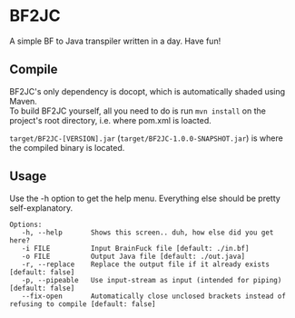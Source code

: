 # BF2JC
A simple BF to Java transpiler written in a day. Have fun!

## Compile
BF2JC's only dependency is docopt, which is automatically shaded using Maven.  
To build BF2JC yourself, all you need to do is run `mvn install` on the project's root directory, i.e. where pom.xml is loacted.  
  
`target/BF2JC-[VERSION].jar` (`target/BF2JC-1.0.0-SNAPSHOT.jar`) is where the compiled binary is located.

## Usage
Use the -h option to get the help menu. Everything else should be pretty self-explanatory.
```
Options:
   -h, --help       Shows this screen.. duh, how else did you get here?
   -i FILE          Input BrainFuck file [default: ./in.bf]
   -o FILE          Output Java file [default: ./out.java]
   -r, --replace    Replace the output file if it already exists [default: false]
   -p, --pipeable   Use input-stream as input (intended for piping) [default: false]
   --fix-open       Automatically close unclosed brackets instead of refusing to compile [default: false]
```
